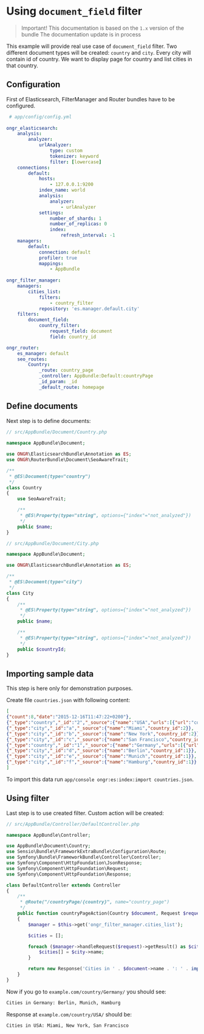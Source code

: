 # Using `document_field` filter
 
 > Important! This documentation is based on the `1.x` version of the bundle
  The documentation update is in process
 
This example will provide real use case of `document_field` filter. Two different document types will be created: `country` and `city`. Every city will contain id of country. We want to display page for country and list cities in that country.
 
## Configuration
 
 First of Elasticsearch, FilterManager and Router bundles have to be configured.
 
```yaml
 # app/config/config.yml
 
ongr_elasticsearch:
    analysis:
        analyzer:
            urlAnalyzer:
                type: custom
                tokenizer: keyword
                filter: [lowercase]
    connections:
        default:
            hosts:
                - 127.0.0.1:9200
            index_name: world
            analysis:
                analyzer:
                    - urlAnalyzer
            settings:
                number_of_shards: 1
                number_of_replicas: 0
                index:
                    refresh_interval: -1
    managers:
        default:
            connection: default
            profiler: true
            mappings:
                - AppBundle
                
ongr_filter_manager:
    managers:
        cities_list:
            filters:
                - country_filter
            repository: 'es.manager.default.city'
    filters:
        document_field:
            country_filter:
                request_field: document
                field: country_id

ongr_router:
    es_manager: default
    seo_routes:
        Country:
            _route: country_page
            _controller: AppBundle:Default:countryPage
            _id_param: _id
            _default_route: homepage
```
 
## Define documents
         
Next step is to define documents:

```php
// src/AppBundle/Document/Country.php
    
namespace AppBundle\Document;

use ONGR\ElasticsearchBundle\Annotation as ES;
use ONGR\RouterBundle\Document\SeoAwareTrait;

/**
 * @ES\Document(type="country")
 */
class Country
{
    use SeoAwareTrait;

    /**
     * @ES\Property(type="string", options={"index"="not_analyzed"})
     */
    public $name;
}
```

```php
// src/AppBundle/Document/City.php

namespace AppBundle\Document;

use ONGR\ElasticsearchBundle\Annotation as ES;

/**
 * @ES\Document(type="city")
 */
class City
{
    /**
     * @ES\Property(type="string", options={"index"="not_analyzed"})
     */
    public $name;

    /**
     * @ES\Property(type="string", options={"index"="not_analyzed"})
     */
    public $countryId;
}
```

## Importing sample data

This step is here only for demonstration purposes.

Create file `countries.json` with following content:

```json
[
{"count":8,"date":"2015-12-16T11:47:22+0200"},
{"_type":"country","_id":"2","_source":{"name":"USA","urls":[{"url":"country\/USA\/"}],"expired_urls":[]}},
{"_type":"city","_id":"a","_source":{"name":"Miami","country_id":2}},
{"_type":"city","_id":"b","_source":{"name":"New York","country_id":2}},
{"_type":"city","_id":"c","_source":{"name":"San Francisco","country_id":2}},
{"_type":"country","_id":"1","_source":{"name":"Germany","urls":[{"url":"country\/Germany\/"}],"expired_urls":[]}},
{"_type":"city","_id":"d","_source":{"name":"Berlin","country_id":1}},
{"_type":"city","_id":"e","_source":{"name":"Munich","country_id":1}},
{"_type":"city","_id":"f","_source":{"name":"Hamburg","country_id":1}}
]
```

To import this data run `app/console ongr:es:index:import countries.json`.

## Using filter

Last step is to use created filter. Custom action will be created:

```php
// src/AppBundle/Controller/DefaultController.php

namespace AppBundle\Controller;

use AppBundle\Document\Country;
use Sensio\Bundle\FrameworkExtraBundle\Configuration\Route;
use Symfony\Bundle\FrameworkBundle\Controller\Controller;
use Symfony\Component\HttpFoundation\JsonResponse;
use Symfony\Component\HttpFoundation\Request;
use Symfony\Component\HttpFoundation\Response;

class DefaultController extends Controller
{
    /**
     * @Route("/countryPage/{country}", name="country_page")
     */
    public function countryPageAction(Country $document, Request $request)
    {
        $manager = $this->get('ongr_filter_manager.cities_list');

        $cities = [];

        foreach ($manager->handleRequest($request)->getResult() as $city) {
            $cities[] = $city->name;
        }

        return new Response('Cities in ' . $document->name . ': ' . implode(', ', $cities));
    }
}
```

Now if you go to `example.com/country/Germany/` you should see:
```bash
Cities in Germany: Berlin, Munich, Hamburg
```

Response at `example.com/country/USA/` should be:
```bash
Cities in USA: Miami, New York, San Francisco
```
